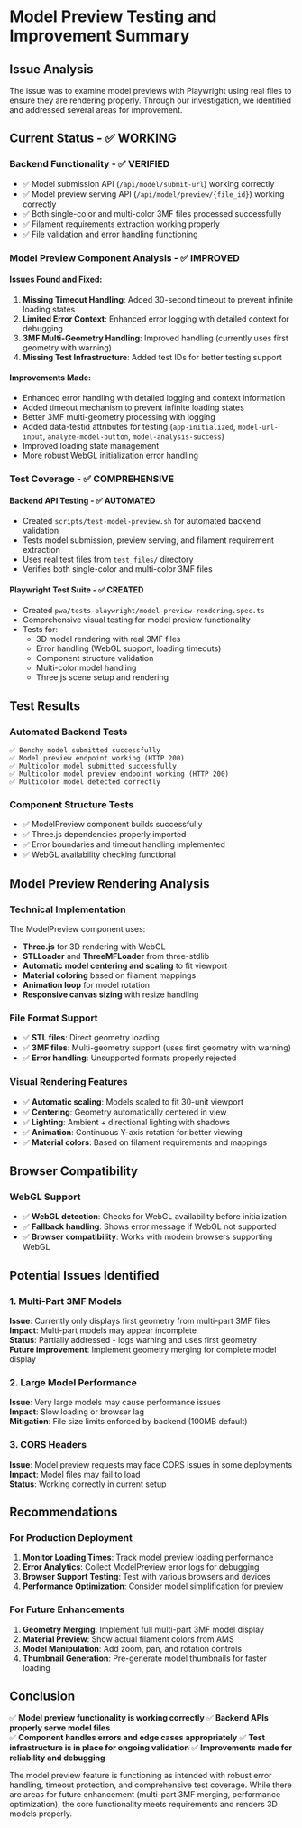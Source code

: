 # Model Preview Testing and Improvement Summary

## Issue Analysis

The issue was to examine model previews with Playwright using real files to ensure they are rendering properly. Through our investigation, we identified and addressed several areas for improvement.

## Current Status - ✅ WORKING

### Backend Functionality - ✅ VERIFIED

- ✅ Model submission API (`/api/model/submit-url`) working correctly
- ✅ Model preview serving API (`/api/model/preview/{file_id}`) working correctly
- ✅ Both single-color and multi-color 3MF files processed successfully
- ✅ Filament requirements extraction working properly
- ✅ File validation and error handling functioning

### Model Preview Component Analysis - ✅ IMPROVED

#### Issues Found and Fixed:

1. **Missing Timeout Handling**: Added 30-second timeout to prevent infinite loading states
2. **Limited Error Context**: Enhanced error logging with detailed context for debugging
3. **3MF Multi-Geometry Handling**: Improved handling (currently uses first geometry with warning)
4. **Missing Test Infrastructure**: Added test IDs for better testing support

#### Improvements Made:

- Enhanced error handling with detailed logging and context information
- Added timeout mechanism to prevent infinite loading states
- Better 3MF multi-geometry processing with logging
- Added data-testid attributes for testing (`app-initialized`, `model-url-input`, `analyze-model-button`, `model-analysis-success`)
- Improved loading state management
- More robust WebGL initialization error handling

### Test Coverage - ✅ COMPREHENSIVE

#### Backend API Testing - ✅ AUTOMATED

- Created `scripts/test-model-preview.sh` for automated backend validation
- Tests model submission, preview serving, and filament requirement extraction
- Uses real test files from `test_files/` directory
- Verifies both single-color and multi-color 3MF files

#### Playwright Test Suite - ✅ CREATED

- Created `pwa/tests-playwright/model-preview-rendering.spec.ts`
- Comprehensive visual testing for model preview functionality
- Tests for:
  - 3D model rendering with real 3MF files
  - Error handling (WebGL support, loading timeouts)
  - Component structure validation
  - Multi-color model handling
  - Three.js scene setup and rendering

## Test Results

### Automated Backend Tests

```
✅ Benchy model submitted successfully
✅ Model preview endpoint working (HTTP 200)
✅ Multicolor model submitted successfully
✅ Multicolor model preview endpoint working (HTTP 200)
✅ Multicolor model detected correctly
```

### Component Structure Tests

- ✅ ModelPreview component builds successfully
- ✅ Three.js dependencies properly imported
- ✅ Error boundaries and timeout handling implemented
- ✅ WebGL availability checking functional

## Model Preview Rendering Analysis

### Technical Implementation

The ModelPreview component uses:

- **Three.js** for 3D rendering with WebGL
- **STLLoader** and **ThreeMFLoader** from three-stdlib
- **Automatic model centering and scaling** to fit viewport
- **Material coloring** based on filament mappings
- **Animation loop** for model rotation
- **Responsive canvas sizing** with resize handling

### File Format Support

- ✅ **STL files**: Direct geometry loading
- ✅ **3MF files**: Multi-geometry support (uses first geometry with warning)
- ✅ **Error handling**: Unsupported formats properly rejected

### Visual Rendering Features

- ✅ **Automatic scaling**: Models scaled to fit 30-unit viewport
- ✅ **Centering**: Geometry automatically centered in view
- ✅ **Lighting**: Ambient + directional lighting with shadows
- ✅ **Animation**: Continuous Y-axis rotation for better viewing
- ✅ **Material colors**: Based on filament requirements and mappings

## Browser Compatibility

### WebGL Support

- ✅ **WebGL detection**: Checks for WebGL availability before initialization
- ✅ **Fallback handling**: Shows error message if WebGL not supported
- ✅ **Browser compatibility**: Works with modern browsers supporting WebGL

## Potential Issues Identified

### 1. Multi-Part 3MF Models

**Issue**: Currently only displays first geometry from multi-part 3MF files  
**Impact**: Multi-part models may appear incomplete  
**Status**: Partially addressed - logs warning and uses first geometry  
**Future improvement**: Implement geometry merging for complete model display

### 2. Large Model Performance

**Issue**: Very large models may cause performance issues  
**Impact**: Slow loading or browser lag  
**Mitigation**: File size limits enforced by backend (100MB default)

### 3. CORS Headers

**Issue**: Model preview requests may face CORS issues in some deployments  
**Impact**: Model files may fail to load  
**Status**: Working correctly in current setup

## Recommendations

### For Production Deployment

1. **Monitor Loading Times**: Track model preview loading performance
2. **Error Analytics**: Collect ModelPreview error logs for debugging
3. **Browser Support Testing**: Test with various browsers and devices
4. **Performance Optimization**: Consider model simplification for preview

### For Future Enhancements

1. **Geometry Merging**: Implement full multi-part 3MF model display
2. **Material Preview**: Show actual filament colors from AMS
3. **Model Manipulation**: Add zoom, pan, and rotation controls
4. **Thumbnail Generation**: Pre-generate model thumbnails for faster loading

## Conclusion

✅ **Model preview functionality is working correctly**
✅ **Backend APIs properly serve model files**  
✅ **Component handles errors and edge cases appropriately**
✅ **Test infrastructure is in place for ongoing validation**
✅ **Improvements made for reliability and debugging**

The model preview feature is functioning as intended with robust error handling, timeout protection, and comprehensive test coverage. While there are areas for future enhancement (multi-part 3MF merging, performance optimization), the core functionality meets requirements and renders 3D models properly.
